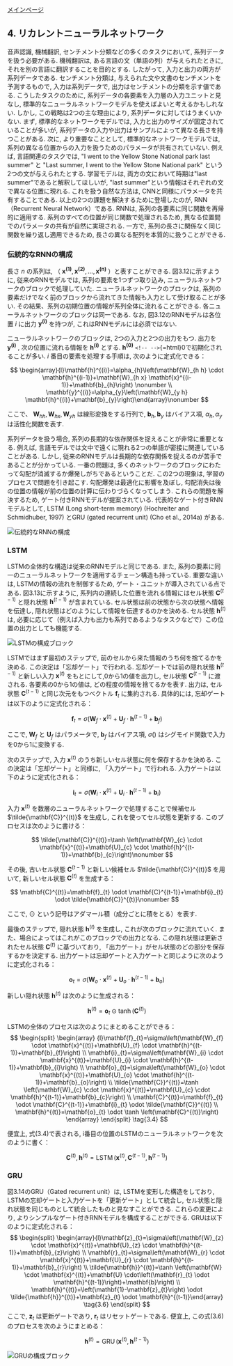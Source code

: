 [メインページ](../../index.markdown)
## 4. リカレントニューラルネットワーク

音声認識, 機械翻訳, センチメント分類などの多くのタスクにおいて,
系列データを扱う必要がある. 機械翻訳は,
ある言語の文（単語の列）が与えられたときに,
それを別の言語に翻訳することを目的とする. したがって,
入力と出力の両方が系列データである. センチメント分類は,
与えられた文や文書のセンチメントを予測するもので, 入力は系列データで,
出力はセンチメントの分類を示す値である. こうしたタスクのために,
系列データの各要素を入力層の入力ユニットと見なし,
標準的なニューラルネットワークモデルを使えばよいと考えるかもしれない.
しかし, この戦略は2つの主な理由により,
系列データに対してはうまくいかない. まず,
標準的なネットワークモデルでは,
入力と出力のサイズが固定されていることが多いが,
系列データの入力や出力はサンプルによって異なる長さを持つことがある.
次に, より重要なこととして, 標準的なネットワークモデルでは,
系列の異なる位置からの入力を扱うためのパラメータが共有されていない.
例えば, 言語関連のタスクでは, \"I went to the Yellow Stone National park
last summer\" と \"Last summer, I went to the Yellow Stone National
park\" という2つの文が与えられたとする. 学習モデルは,
両方の文において時期は\"last summer\"であると解釈してほしいが, \"last
summer\"という情報はそれぞれの文で異なる位置に現れる.
これを扱う自然な方法は, CNNと同様にパラメータを共有することである.
以上の2つの課題を解決するために登場したのが, RNN（Recurrent Neural
Network）である. RNNは, 系列の各要素に同じ関数を再帰的に適用する.
系列のすべての位置が同じ関数で処理されるため,
異なる位置間でのパラメータの共有が自然に実現される. 一方で,
系列の長さに関係なく同じ関数を繰り返し適用できるため,
長さの異なる配列を本質的に扱うことができる.

### 伝統的なRNNの構成

長さ $n$ の系列は,
（ $\mathbf{x^{(1)}},\mathbf{x^{(2)}},...,\mathbf{x^{(n)}}$ ）と表すことができる.
図3.12に示すように, 従来のRNNモデルでは, 系列の要素を1つずつ取り込み,
ニューラルネットワークのブロックで処理していた.
ニューラルネットワークのブロックは,
系列の要素だけでなく前のブロックから流れてきた情報も入力として受け取ることが多い.
その結果、系列の初期位置の情報が系列全体に流れることができる.
各ニューラルネットワークのブロックは同一である. なお,
図3.12のRNNモデルは各位置 $i$ に出力 $\mathbf{y^{(i)}}$ を持つが,
これはRNNモデルには必須ではない.

ニューラルネットワークのブロックは, 2つの入力と2つの出力をもつ.
出力を $\mathbf{y^{(i)}}$ ,
次の位置に流れる情報を $\mathbf{h^{(i)}}$ とする.
 $\mathbf{h^{(0)}}$ `<!-- -->`{=html}0で初期化されることが多い.
 $i$ 番目の要素を処理する手順は, 次のように定式化できる：
 

$$ \begin{array}{l}\mathbf{h}^{(i)}=\alpha_{h}\left(\mathbf{W}_{h h} \cdot \mathbf{h}^{(i-1)}+\mathbf{W}_{h x} \mathbf{x}^{(i-1)}+\mathbf{b}_{h}\right) \nonumber \\ \mathbf{y}^{(i)}=\alpha_{y}\left(\mathbf{W}_{y h} \mathbf{h}^{(i)}+\mathbf{b}_{y}\right)\end{array}\nonumber $$

 
ここで、 $\mathbf{W}_{h h},\mathbf{W}_{h x}, \mathbf{W}_{y h}$ は線形変換をする行列で,
 $\mathbf{b}_{h}, \mathbf{b}_{y}$ はバイアス項,
 $\alpha_{h}, \alpha_{y}$ は活性化関数を表す.

系列データを扱う場合,
系列の長期的な依存関係を捉えることが非常に重要となる. 例えば,
言語モデルでは文中で遠くに現れる2つの単語が密接に関連していることがある.
しかし,
従来のRNNモデルは長期的な依存関係を捉えるのが苦手であることが分かっている.
一番の問題は,
多くのネットワークのブロックにわたって勾配が消滅するか爆発しがちであるということだ.
この2つの現象は, 学習のプロセスで問題を引き起こす.
勾配爆発は最適化に影響を及ぼし,
勾配消失は後の位置の情報が前の位置の計算に伝わりづらくなってしまう.
これらの問題を解決するため, ゲート付きRNNモデルが提案されている.
代表的なゲート付きRNNモデルとして, LSTM (Long short-term memory)
(Hochreiter and Schmidhuber, 1997) とGRU (gated recurrent unit) (Cho et
al., 2014a) がある.

![伝統的なRNNの構成](./fig/fig3_12.png)

### LSTM

LSTMの全体的な構造は従来のRNNモデルと同じである. また,
系列の要素に同一のニューラルネットワークを適用するチェーン構造も持っている.
重要な違いは, LSTMの情報の流れを制御するため,
ゲート・ユニットが導入されている点である. 図3.13に示すように,
系列内の連続した位置を流れる情報にはセル状態 $\mathbf{C}^{(t-1)}$ と隠れ状態 $\mathbf{h}^{(t-1)}$ が含まれている.
セル状態は前の状態から次の状態へ情報を伝達し,
隠れ状態はどのようにして情報を伝達するのかを決める.
セル状態 $\mathbf{h}^{(t)}$ は,
必要に応じて（例えば入力も出力も系列であるようなタスクなどで）この位置の出力としても機能する.

![LSTMの構成ブロック](./fig/fig3_13.png)

LSTMではまず最初のステップで,
前のセルから来た情報のうち何を捨てるかを決める.
この決定は「忘却ゲート」で行われる.
忘却ゲートでは前の隠れ状態 $\mathbf{h}^{(t-1)}$ と新しい入力 $\mathbf{x}^{(t)}$ をもとにして,0から1の値を出力し,
セル状態 $\mathbf{C}^{(t-1)}$ に渡される. 各要素の0から1の値は,
どの程度の情報を捨てるかを表す. 出力は,
セル状態 $\mathbf{C}^{(t-1)}$ と同じ次元をもつベクトル $\mathbf{f}_t$ に集約される.
具体的には, 忘却ゲートは以下のように定式化される：
 

$$ \mathbf{f}_{t}=\sigma\left(\mathbf{W}_{f} \cdot \mathbf{x}^{(t)}+\mathbf{U}_{f} \cdot \mathbf{h}^{(t-1)}+\mathbf{b}_{f}\right)\nonumber $$

 
ここで,  $\mathbf{W}_f$ と $\mathbf{U}_f$ はパラメータで,
 $\mathbf{b}_f$ はバイアス項,
 $\sigma()$ はシグモイド関数で入力を0から1に変換する.

次のステップで,
入力 $\mathbf{x}^{(t)}$ のうち新しいセル状態に何を保存するかを決める.
この決定は「忘却ゲート」と同様に, 「入力ゲート」で行われる.
入力ゲートは以下のように定式化される：
 

$$ \mathbf{i}_{t}=\sigma\left(\mathbf{W}_{i} \cdot \mathbf{x}^{(t)}+\mathbf{U}_{i} \cdot \mathbf{h}^{(t-1)}+\mathbf{b}_{i}\right)\nonumber $$

 
入力 $\mathbf{x}^{(t)}$ を数層のニューラルネットワークで処理することで候補セル $\tilde{\mathbf{C}}^{(t)}$ を生成し,
これを使ってセル状態を更新する. このプロセスは次のように書ける：
 

$$ \tilde{\mathbf{C}}^{(t)}=\tanh \left(\mathbf{W}_{c} \cdot \mathbf{x}^{(t)}+\mathbf{U}_{c} \cdot \mathbf{h}^{(t-1)}+\mathbf{b}_{c}\right)\nonumber $$

 
その後,
古いセル状態 $\mathbf{C}^{(t-1)}$ と新しい候補セル $\tilde{\mathbf{C}}^{(t)}$ を用いて,
新しいセル状態 $\mathbf{C}^{(t)}$ を生成する：
 

$$ \mathbf{C}^{(t)}=\mathbf{f}_{t} \odot \mathbf{C}^{(t-1)}+\mathbf{i}_{t} \odot \tilde{\mathbf{C}}^{(t)}\nonumber $$

 
ここで,  $\odot$ という記号はアダマール積（成分ごとに積をとる）を表す.

最後のステップで, 隠れ状態 $\mathbf{h}^{(t)}$ を生成し,
これが次のブロックに流れていく.
また、場合によってはこれがこのブロックでの出力となる.
この隠れ状態は更新されたセル状態 $\mathbf{C}^{(t)}$ に基づいており,
「出力ゲート」がセル状態のどの部分を保存するかを決定する.
出力ゲートは忘却ゲートと入力ゲートと同じように次のように定式化される：
 

$$ \mathbf{o}_{t}=\sigma\left(\mathbf{W}_{o} \cdot \mathbf{x}^{(t)}+\mathbf{U}_{o} \cdot \mathbf{h}^{(t-1)}+\mathbf{b}_{o}\right)\nonumber $$

 
新しい隠れ状態 $\mathbf{h}^{(t)}$ は次のように生成される：
 

$$ \mathbf{h}^{(t)}=\mathbf{o}_{t} \odot \tanh \left(\mathbf{C}^{(t)}\right)\nonumber $$

 

LSTMの全体のプロセスは次のようにまとめることができる：  $$ \begin{split}
    \begin{array}
    {l}\mathbf{f}_{t}=\sigma\left(\mathbf{W}_{f} \cdot \mathbf{x}^{(t)}+\mathbf{U}_{f} \cdot \mathbf{h}^{(t-1)}+\mathbf{b}_{f}\right) \\ \mathbf{i}_{t}=\sigma\left(\mathbf{W}_{i} \cdot \mathbf{x}^{(t)}+\mathbf{U}_{i} \cdot \mathbf{h}^{(t-1)}+\mathbf{b}_{i}\right) \\ \mathbf{o}_{t}=\sigma\left(\mathbf{W}_{o} \cdot \mathbf{x}^{(t)}+\mathbf{U}_{o} \cdot \mathbf{h}^{(t-1)}+\mathbf{b}_{o}\right) \\ \tilde{\mathbf{C}}^{(t)}=\tanh \left(\mathbf{W}_{c} \cdot \mathbf{x}^{(t)}+\mathbf{U}_{c} \cdot \mathbf{h}^{(t-1)}+\mathbf{b}_{c}\right) \\ \mathbf{C}^{(t)}=\mathbf{f}_{t} \odot \mathbf{C}^{(t-1)}+\mathbf{i}_{t} \odot \tilde{\mathbf{C}}^{(t)} \\ \mathbf{h}^{(t)}=\mathbf{o}_{t} \odot \tanh \left(\mathbf{C}^{(t)}\right)
    \end{array}
    \end{split}
    \tag{3.4} $$ 

便宜上, 式(3.4)で表される,
i番目の位置のLSTMのニューラルネットワークを次のように書く：

 $$ \mathbf{C}^{(t)}, \mathbf{h}^{(t)}=\operatorname{LSTM}\left(\mathbf{x}^{(t)}, \mathbf{C}^{(t-1)}, \mathbf{h}^{(t-1)}\right)
    \tag{3.5} $$ 

### GRU

図3.14のGRU（Gated recurrent unit）は, LSTMを変形した構造をしており,
LSTMの忘却ゲートと入力ゲートを「更新ゲート」として統合し,
セル状態と隠れ状態を同じものとして統合したものと見なすことができる.
これらの変更により,
よりシンプルなゲート付きRNNモデルを構成することができる.
GRUは以下のように定式化される：  $$ \begin{split}
        \begin{array}{l}\mathbf{z}_{t}=\sigma\left(\mathbf{W}_{z} \cdot \mathbf{x}^{(t)}+\mathbf{U}_{z} \cdot \mathbf{h}^{(t-1)}+\mathbf{b}_{z}\right) \\ \mathbf{r}_{t}=\sigma\left(\mathbf{W}_{r} \cdot \mathbf{x}^{(t)}+\mathbf{U}_{r} \cdot \mathbf{h}^{(t-1)}+\mathbf{b}_{r}\right) \\ \tilde{\mathbf{h}}^{(t)}=\tanh \left(\mathbf{W} \cdot \mathbf{x}^{(t)}+\mathbf{U} \cdot\left(\mathbf{r}_{t} \odot \mathbf{h}^{(t-1)}\right)+\mathbf{b}\right) \\ \mathbf{h}^{(t)}=\left(\mathbf{1}-\mathbf{z}_{t}\right) \odot \tilde{\mathbf{h}}^{(t)}+\mathbf{z}_{t} \odot \mathbf{h}^{(t-1)}\end{array}
        \tag{3.6}
    \end{split} $$  ここで,  $\mathbf{z}_t$ は更新ゲートであり,
 $\mathbf{r}_t$ はリセットゲートである. 便宜上,
この式(3.6)のプロセスを次のようにまとめる：
 

$$ \mathbf{h}^{(t)}=\operatorname{GRU}\left(\mathbf{x}^{(t)}, \mathbf{h}^{(t-1)}\right) $$

 

![GRUの構成ブロック](./fig/fig3_14.png)


